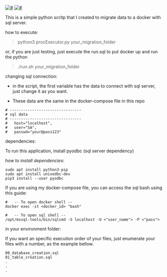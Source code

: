 [![#](https://img.shields.io/badge/licence-MIT-blue.svg)](#) [![#](https://img.shields.io/badge/python-3-yellow.svg)](#)

This is a simple python scritp that I created to migrate data to a docker with sql server.

how to execute:
> python3 procExecutor.py your_migration_folder

or, if you are just testing, just execute the run.sql to put docker up and run the python
> ./run.sh your_migration_folder

changing sql connection:

* in the script, the first variable has the data to connect with sql server, just change it as you want.

* These data are the same in the docker-compose file in this repo

```
# --------------------------------
# sql data
# --------------------------------
#   host="localhost",
#   user="SA",
#   passwd="your@pass123"
```

dependencies:

To run this application, install pyodbc (sql server dependency)

_how to install dependencies_:

```
sudo apt install python3-pip
sudo apt install unixodbc-dev
pip3 install --user pyodbc

```

If you are using my docker-compose file, you can access the sql bash using this guide:

```
#   -- To open docker shell --
docker exec -it <docker_id> "bash"

#   -- To open sql shell --
/opt/mssql-tools/bin/sqlcmd -S localhost -U <"user_name"> -P <"pass">
```
in your environment folder:

If you want an specific execution order of your files, just enumerate your files with a number, as the example bellow.

```
00_database_creation.sql
01_table_creation.sql
.
.
.
```
